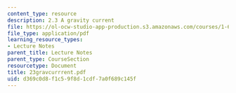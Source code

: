```yaml
---
content_type: resource
description: 2.3 A gravity current
file: https://ol-ocw-studio-app-production.s3.amazonaws.com/courses/1-63-advanced-fluid-dynamics-of-the-environment-fall-2002/d369c0d8f1c59f8d1cdf7a0f689c145f_23gravcurrrent.pdf
file_type: application/pdf
learning_resource_types:
- Lecture Notes
parent_title: Lecture Notes
parent_type: CourseSection
resourcetype: Document
title: 23gravcurrrent.pdf
uid: d369c0d8-f1c5-9f8d-1cdf-7a0f689c145f
---
```

